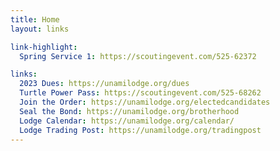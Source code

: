 ```yaml
---
title: Home
layout: links

link-highlight:
  Spring Service 1: https://scoutingevent.com/525-62372

links:
  2023 Dues: https://unamilodge.org/dues
  Turtle Power Pass: https://scoutingevent.com/525-68262
  Join the Order: https://unamilodge.org/electedcandidates
  Seal the Bond: https://unamilodge.org/brotherhood
  Lodge Calendar: https://unamilodge.org/calendar/
  Lodge Trading Post: https://unamilodge.org/tradingpost
---
```

